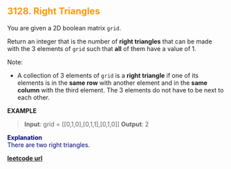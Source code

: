 <h2 style="color:#F90;">3128. Right Triangles</h2>

You are given a 2D boolean matrix `grid`.

Return an integer that is the number of **right triangles** that can be made with the 3 elements of `grid` such that **all** of them have a value of 1.

Note:

* A collection of 3 elements of `grid` is a **right triangle** if one of its elements is in the **same row** with another element and in the **same column** with the third element. The 3 elements do not have to be next to each other.

**EXAMPLE**
>**Input**: grid = \[[0,1,0],[0,1,1],[0,1,0]]
**Output**: 2
<p style="color:#007;">
<b>Explanation</b><br>
There are two right triangles.
</p>

**[leetcode url](https://leetcode.com/problems/right-triangles/description/)**